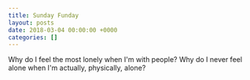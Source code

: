```yaml
---
title: Sunday Funday
layout: posts
date: 2018-03-04 00:00:00 +0000
categories: []
---
```

Why do I feel the most lonely when I'm with people? Why do I never feel alone when I'm actually, physically, alone? 